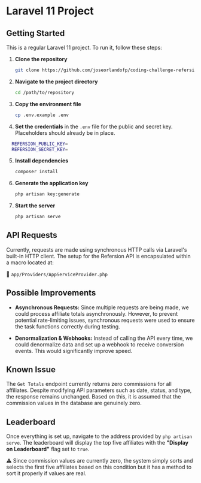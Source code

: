 # Laravel 11 Project

## Getting Started

This is a regular Laravel 11 project. To run it, follow these steps:

1. **Clone the repository**
   ```sh
   git clone https://github.com/joseorlandofp/coding-challenge-refersion
   ```

2. **Navigate to the project directory**
   ```sh
   cd /path/to/repository
   ```

3. **Copy the environment file**
   ```sh
   cp .env.example .env
   ```

4. **Set the credentials** in the `.env` file for the public and secret key. Placeholders should already be in place.
  ```sh
    REFERSION_PUBLIC_KEY=
    REFERSION_SECRET_KEY=
   ```

5. **Install dependencies**
   ```sh
   composer install
   ```

6. **Generate the application key**
   ```sh
   php artisan key:generate
   ```

7. **Start the server**
   ```sh
   php artisan serve
   ```

## API Requests

Currently, requests are made using synchronous HTTP calls via Laravel's built-in HTTP client. The setup for the Refersion API is encapsulated within a macro located at:

📌 `app/Providers/AppServiceProvider.php`

## Possible Improvements

- **Asynchronous Requests:** Since multiple requests are being made, we could process affiliate totals asynchronously. However, to prevent potential rate-limiting issues, synchronous requests were used to ensure the task functions correctly during testing.

- **Denormalization & Webhooks:** Instead of calling the API every time, we could denormalize data and set up a webhook to receive conversion events. This would significantly improve speed.

## Known Issue

The `Get Totals` endpoint currently returns zero commissions for all affiliates. Despite modifying API parameters such as date, status, and type, the response remains unchanged. Based on this, it is assumed that the commission values in the database are genuinely zero.

## Leaderboard

Once everything is set up, navigate to the address provided by `php artisan serve`. The leaderboard will display the top five affiliates with the **"Display on Leaderboard"** flag set to `true`.

⚠️ Since commission values are currently zero, the system simply sorts and selects the first five affiliates based on this condition but it has a method to sort it properly if values are real.


